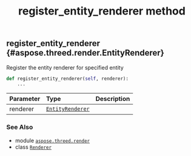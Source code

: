 ﻿---
title: register_entity_renderer method
second_title: Aspose.3D for Python via .NET API References
description: 
type: docs
weight: 60
url: /aspose.threed.render/renderer/register_entity_renderer/
is_root: false
---

## register_entity_renderer {#aspose.threed.render.EntityRenderer}

Register the entity renderer for specified entity



```python
def register_entity_renderer(self, renderer):
    ...
```


| Parameter | Type | Description |
| :- | :- | :- |
| renderer | [`EntityRenderer`](/3d/python-net/aspose.threed.render/entityrenderer) |  |



### See Also
* module [`aspose.threed.render`](../../)
* class [`Renderer`](/3d/python-net/aspose.threed.render/renderer)
